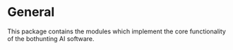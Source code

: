 # General

This package contains the modules which implement the core functionality of
the bothunting AI software.
